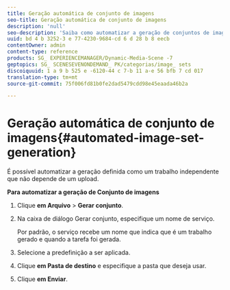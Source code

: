 ```yaml
---
title: Geração automática de conjunto de imagens
seo-title: Geração automática de conjunto de imagens
description: 'null'
seo-description: 'Saiba como automatizar a geração de conjuntos de imagens. '
uuid: bd 4 b 3252-3 e 77-4230-9684-cd 6 d 28 b 8 eecb
contentOwner: admin
content-type: reference
products: SG_ EXPERIENCEMANAGER/Dynamic-Media-Scene -7
geptopics: SG_ SCENESEVENONDEMAND_ PK/categorias/image_ sets
discoiquuid: 1 a 9 b 525 e -6120-44 c 7-b 11 a-e 56 bfb 7 cd 017
translation-type: tm+mt
source-git-commit: 75f006fd81b0fe2dad5479cdd98e45eaada46b2a

---
```



# Geração automática de conjunto de imagens{#automated-image-set-generation}

<!-- 

Comment Type: remark
Last Modified By: 
Last Modified Date: 

<p>New for 6.5</p>

 -->

É possível automatizar a geração definida como um trabalho independente que não depende de um upload.

**Para automatizar a geração de Conjunto de imagens**

1. Clique **em Arquivo** &gt; **Gerar conjunto**.
1. Na caixa de diálogo Gerar conjunto, especifique um nome de serviço.

   Por padrão, o serviço recebe um nome que indica que é um trabalho gerado e quando a tarefa foi gerada.

1. Selecione a predefinição a ser aplicada.
1. Clique **em Pasta de destino** e especifique a pasta que deseja usar.
1. Clique **em Enviar**.

